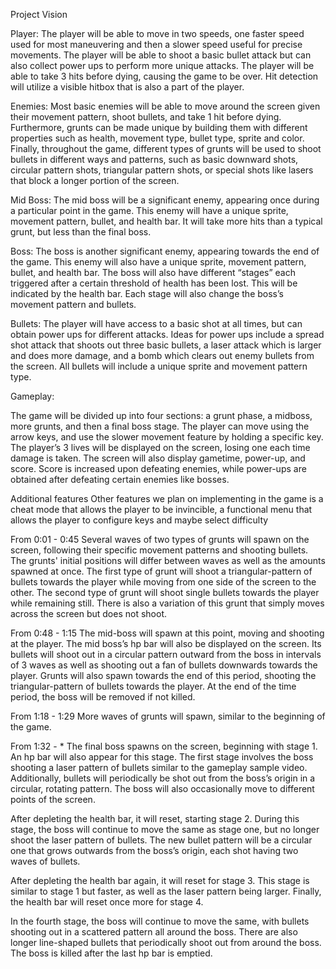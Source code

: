 Project Vision

Player: 
The player will be able to move in two speeds, one faster speed used for most maneuvering and then a slower speed useful for precise movements. The player will be able to shoot a basic bullet attack but can also collect power ups to perform more unique attacks. The player will be able to take 3 hits before dying, causing the game to be over. Hit detection will utilize a visible hitbox that is also a part of the player. 

Enemies:
Most basic enemies will be able to move around the screen given their movement pattern, shoot bullets, and take 1 hit before dying. Furthermore, grunts can be made unique by building them with different properties such as health, movement type, bullet type, sprite and color. Finally, throughout the game, different types of grunts will be used to shoot bullets in different ways and patterns, such as basic downward shots, circular pattern shots, triangular pattern shots, or special shots like lasers that block a longer portion of the screen.

Mid Boss:
The mid boss will be a significant enemy, appearing once during a particular point in the game. This enemy will have a unique sprite, movement pattern, bullet, and health bar. It will take more hits than a typical grunt, but less than the final boss.

Boss:
The boss is another significant enemy, appearing towards the end of the game. This enemy will also have a unique sprite, movement pattern, bullet, and health bar. The boss will also have different “stages” each triggered after a certain threshold of health has been lost. This will be indicated by the health bar. Each stage will also change the boss’s movement pattern and bullets.

Bullets: 
The player will have access to a basic shot at all times, but can obtain power ups for different attacks. Ideas for power ups include a spread shot attack that shoots out three basic bullets, a laser attack which is larger and does more damage, and a bomb which clears out enemy bullets from the screen. All bullets will include a unique sprite and movement pattern type.


Gameplay:

The game will be divided up into four sections: a grunt phase, a midboss, more grunts, and then a final boss stage. The player can move using the arrow keys, and use the slower movement feature by holding a specific key. The player’s 3 lives will be displayed on the screen, losing one each time damage is taken. The screen will also display gametime, power-up, and score. Score is increased upon defeating enemies, while power-ups are obtained after defeating certain enemies like bosses.

Additional features
Other features we plan on implementing in the game is a cheat mode that allows the player to be invincible, a functional menu that allows the player to configure keys and maybe select difficulty 

From 0:01 - 0:45
Several waves of two types of grunts will spawn on the screen, following their specific movement patterns and shooting bullets. The grunts' initial positions will differ between waves as well as the amounts spawned at once. The first type of grunt will shoot a triangular-pattern of bullets towards the player while moving from one side of the screen to the other. The second type of grunt will shoot single bullets towards the player while remaining still. There is also a variation of this grunt that simply moves across the screen but does not shoot.

From 0:48 - 1:15
The mid-boss will spawn at this point, moving and shooting at the player. The mid boss’s hp bar will also be displayed on the screen. Its bullets will shoot out in a circular pattern outward from the boss in intervals of 3 waves as well as shooting out a fan of bullets downwards towards the player. Grunts will also spawn towards the end of this period, shooting the triangular-pattern of bullets towards the player. At the end of the time period, the boss will be removed if not killed.

From 1:18 - 1:29
More waves of grunts will spawn, similar to the beginning of the game.

From 1:32 - *
The final boss spawns on the screen, beginning with stage 1. An hp bar will also appear for this stage. The first stage involves the boss shooting a laser pattern of bullets similar to the gameplay sample video. Additionally, bullets will periodically be shot out from the boss’s origin in a circular, rotating pattern. The boss will also occasionally move to different points of the screen.

After depleting the health bar, it will reset, starting stage 2.
During this stage, the boss will continue to move the same as stage one, but no longer shoot the laser pattern of bullets. The new bullet pattern will be a circular one that grows outwards from the boss’s origin, each shot having two waves of bullets.

After depleting the health bar again, it will reset for stage 3. 
This stage is similar to stage 1 but faster, as well as the laser pattern being larger.
Finally, the health bar will reset once more for stage 4.

In the fourth stage, the boss will continue to move the same, with bullets shooting out in a scattered pattern all around the boss. There are also longer line-shaped bullets that periodically shoot out from around the boss.
The boss is killed after the last hp bar is emptied.